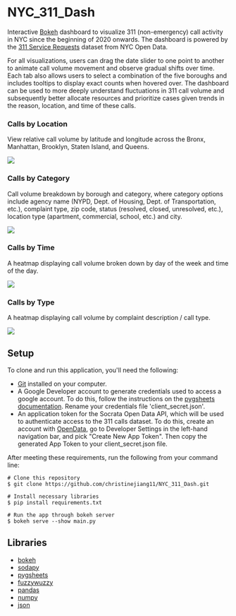# NYC_311_Dash
Interactive [Bokeh](https://docs.bokeh.org/en/latest/index.html) dashboard to visualize 311 (non-emergency) call activity in NYC since the beginning of 2020 onwards. The dashboard is powered by the [311 Service Requests](https://data.cityofnewyork.us/Social-Services/311-Service-Requests-from-2010-to-Present/erm2-nwe9) dataset from NYC Open Data.

For all visualizations, users can drag the date slider to one point to another to animate call volume movement and observe gradual shifts over time. Each tab also allows users to select a combination of the five boroughs and includes tooltips to display exact counts when hovered over. The dashboard can be used to more deeply understand fluctuations in 311 call volume and subsequently better allocate resources and prioritize cases given trends in the reason, location, and time of these calls. 

### Calls by Location
View relative call volume by latitude and longitude across the Bronx, Manhattan, Brooklyn, Staten Island, and Queens. 

![](mapgif.gif)

### Calls by Category
Call volume breakdown by borough and category, where category options include agency name (NYPD, Dept. of Housing, Dept. of Transportation, etc.), complaint type, zip code, status (resolved, closed, unresolved, etc.), location type (apartment, commercial, school, etc.) and city. 

![](categorygif.gif)

### Calls by Time
A heatmap displaying call volume broken down by day of the week and time of the day. 

![](timegif.gif)

### Calls by Type
A heatmap displaying call volume by complaint description / call type. 

![](typegif.gif)

## Setup
To clone and run this application, you'll need the following:
- [Git](https://git-scm.com/) installed on your computer. 
- A Google Developer account to generate credentials used to access a google account. To do this, follow the instructions on the [pygsheets documentation](https://pygsheets.readthedocs.io/en/stable/authorization.html). Rename your credentials file 'client_secret.json'. 
- An application token for the Socrata Open Data API, which will be used to authenticate access to the 311 calls dataset. To do this, create an account with [OpenData](https://opendata.socrata.com/login), go to Developer Settings in the left-hand navigation bar, and pick "Create New App Token". Then copy the generated App Token to your client_secret.json file. 

After meeting these requirements, run the following from your command line:
```
# Clone this repository
$ git clone https://github.com/christinejiang11/NYC_311_Dash.git

# Install necessary libraries
$ pip install requirements.txt

# Run the app through bokeh server
$ bokeh serve --show main.py
```

## Libraries
- [bokeh](https://docs.bokeh.org/en/latest/index.html)
- [sodapy](https://github.com/xmunoz/sodapy)
- [pygsheets](https://pygsheets.readthedocs.io/en/stable/)
- [fuzzywuzzy](https://github.com/seatgeek/fuzzywuzzy)
- [pandas](https://pandas.pydata.org/pandas-docs/stable/index.html)
- [numpy](https://numpy.org)
- [json](https://docs.python.org/3/library/json.html)

